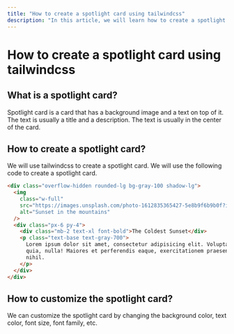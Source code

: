 ```yaml
---
title: "How to create a spotlight card using tailwindcss"
description: "In this article, we will learn how to create a spotlight card using tailwindcss."
---
```


# How to create a spotlight card using tailwindcss

## What is a spotlight card?

Spotlight card is a card that has a background image and a text on top of it. The text is usually a title and a description. The text is usually in the center of the card.

## How to create a spotlight card?

We will use tailwindcss to create a spotlight card. We will use the following code to create a spotlight card.

```html
<div class="overflow-hidden rounded-lg bg-gray-100 shadow-lg">
  <img
    class="w-full"
    src="https://images.unsplash.com/photo-1612835365427-5e8b9f6b9b0f?ixid=MnwxMjA3fDB8MHxzZWFyY2h8Mnx8c3BvdGxldGhlfGVufDB8fDB8fA%3D%3D&ixlib=rb-1.2.1&w=1000&q=80"
    alt="Sunset in the mountains"
  />
  <div class="px-6 py-4">
    <div class="mb-2 text-xl font-bold">The Coldest Sunset</div>
    <p class="text-base text-gray-700">
      Lorem ipsum dolor sit amet, consectetur adipisicing elit. Voluptatibus
      quia, nulla! Maiores et perferendis eaque, exercitationem praesentium
      nihil.
    </p>
  </div>
</div>
```

## How to customize the spotlight card?

We can customize the spotlight card by changing the background color, text color, font size, font family, etc.
